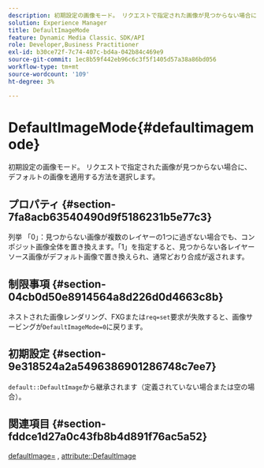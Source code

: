 ```yaml
---
description: 初期設定の画像モード。 リクエストで指定された画像が見つからない場合に、デフォルトの画像を適用する方法を選択します。
solution: Experience Manager
title: DefaultImageMode
feature: Dynamic Media Classic、SDK/API
role: Developer,Business Practitioner
exl-id: b30ce72f-7c74-407c-bd4a-042b84c469e9
source-git-commit: 1ec8b59f442eb96c6c3f5f1405d57a38a86bd056
workflow-type: tm+mt
source-wordcount: '109'
ht-degree: 3%

---
```


# DefaultImageMode{#defaultimagemode}

初期設定の画像モード。 リクエストで指定された画像が見つからない場合に、デフォルトの画像を適用する方法を選択します。

## プロパティ {#section-7fa8acb63540490d9f5186231b5e77c3}

列挙 「0」：見つからない画像が複数のレイヤーの1つに過ぎない場合でも、コンポジット画像全体を置き換えます。「1」を指定すると、見つからない各レイヤーソース画像がデフォルト画像で置き換えられ、通常どおり合成が返されます。

## 制限事項 {#section-04cb0d50e8914564a8d226d0d4663c8b}

ネストされた画像レンダリング、FXGまたは`req=set`要求が失敗すると、画像サービングが`DefaultImageMode=0`に戻ります。

## 初期設定 {#section-9e318524a2a5496386901286748c7ee7}

`default::DefaultImage`から継承されます（定義されていない場合または空の場合）。

## 関連項目 {#section-fddce1d27a0c43fb8b4d891f76ac5a52}

[defaultImage=](../../../../../is-api/image-catalog/image-serving-api-ref/c-image-catalog-reference/c-attributes-reference/r-is-cat-defaultimage.md#reference-8e9900e129f54ed68462a3c2fc3bc433) ,  [attribute::DefaultImage](../../../../../is-api/http-ref/image-serving-api-ref/c-http-protocol-reference/c-command-reference/r-is-http-defaultimage.md#reference-209aa6ce830f490483412eb26af67fd2)
